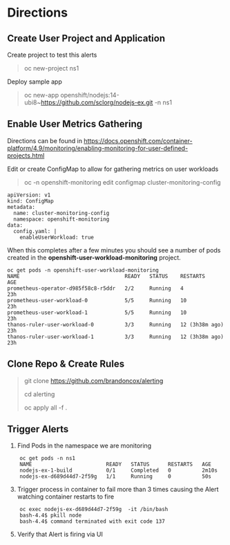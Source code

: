 # Directions

## Create User Project and Application

Create project to test this alerts
> oc new-project ns1

Deploy sample app
> oc new-app openshift/nodejs:14-ubi8~https://github.com/sclorg/nodejs-ex.git -n ns1

## Enable User Metrics Gathering
Directions can be found in https://docs.openshift.com/container-platform/4.9/monitoring/enabling-monitoring-for-user-defined-projects.html

Edit or create ConfigMap to allow for gathering metrics on user workloads
> oc -n openshift-monitoring edit configmap cluster-monitoring-config

    apiVersion: v1
    kind: ConfigMap
    metadata:
      name: cluster-monitoring-config
      namespace: openshift-monitoring
    data:
      config.yaml: |
        enableUserWorkload: true

When this completes after a few minutes you should see a number of pods created in the **openshift-user-workload-monitoring** project.

    oc get pods -n openshift-user-workload-monitoring
    NAME                                  READY   STATUS    RESTARTS         AGE
    prometheus-operator-d985f58c8-r5ddr   2/2     Running   4                23h
    prometheus-user-workload-0            5/5     Running   10               23h
    prometheus-user-workload-1            5/5     Running   10               23h
    thanos-ruler-user-workload-0          3/3     Running   12 (3h38m ago)   23h
    thanos-ruler-user-workload-1          3/3     Running   12 (3h38m ago)   23h
 
## Clone Repo & Create Rules
> git clone https://github.com/brandoncox/alerting
>
> cd alerting
> 
> oc apply all -f .


## Trigger Alerts

1) Find Pods in the namespace we are monitoring


```
    oc get pods -n ns1
    NAME                        READY   STATUS      RESTARTS   AGE
    nodejs-ex-1-build           0/1     Completed   0          2m10s
    nodejs-ex-d689d44d7-2f59g   1/1     Running     0          50s
```

3) Trigger process in container to fail more than 3 times causing the Alert watching container restarts to fire
```
    oc exec nodejs-ex-d689d44d7-2f59g  -it /bin/bash
    bash-4.4$ pkill node
    bash-4.4$ command terminated with exit code 137
```

5) Verify that Alert is firing via UI
